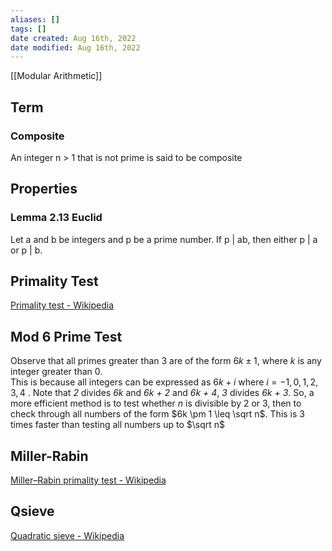 ```yaml
---
aliases: []
tags: []
date created: Aug 16th, 2022
date modified: Aug 16th, 2022
---
```

[[Modular Arithmetic]]

## Term
### Composite
An integer n > 1 that is not prime is said to be composite

## Properties
### Lemma 2.13 Euclid
Let a and b be integers and p be a prime number. If p | ab, then either p | a or p | b.

## Primality Test
[Primality test - Wikipedia](https://en.wikipedia.org/wiki/Primality_test)

## Mod 6 Prime Test
Observe that all primes greater than 3 are of the form $6k \pm 1$, where _k_ is any integer greater than 0.  
This is because all integers can be expressed as $6k + i$ where $i = -1, 0, 1, 2, 3, 4$ . Note that *2* divides *6k* and *6k + 2* and *6k + 4*, *3* divides *6k + 3*. So, a more efficient method is to test whether _n_ is divisible by 2 or 3, then to check through all numbers of the form $6k \pm 1 \leq \sqrt n$. This is 3 times faster than testing all numbers up to $\sqrt n$

## Miller-Rabin
[Miller–Rabin primality test - Wikipedia](https://en.wikipedia.org/wiki/Miller%E2%80%93Rabin_primality_test)

## Qsieve
[Quadratic sieve - Wikipedia](https://en.wikipedia.org/wiki/Quadratic_sieve)